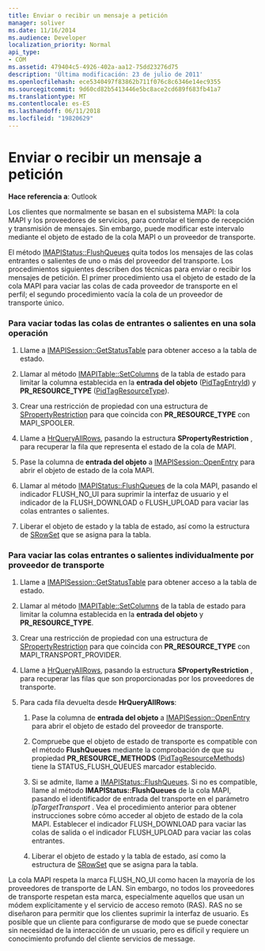 ```yaml
---
title: Enviar o recibir un mensaje a petición
manager: soliver
ms.date: 11/16/2014
ms.audience: Developer
localization_priority: Normal
api_type:
- COM
ms.assetid: 479404c5-4926-402a-aa12-75dd23276d75
description: 'Última modificación: 23 de julio de 2011'
ms.openlocfilehash: ece5340497f83862b711f076c8c6346e14ec9355
ms.sourcegitcommit: 9d60cd82b5413446e5bc8ace2cd689f683fb41a7
ms.translationtype: MT
ms.contentlocale: es-ES
ms.lasthandoff: 06/11/2018
ms.locfileid: "19820629"
---
```

# <a name="sending-or-receiving-a-message-on-demand"></a>Enviar o recibir un mensaje a petición
  
**Hace referencia a**: Outlook 
  
Los clientes que normalmente se basan en el subsistema MAPI: la cola MAPI y los proveedores de servicios, para controlar el tiempo de recepción y transmisión de mensajes. Sin embargo, puede modificar este intervalo mediante el objeto de estado de la cola MAPI o un proveedor de transporte.
  
El método [IMAPIStatus::FlushQueues](imapistatus-flushqueues.md) quita todos los mensajes de las colas entrantes o salientes de uno o más del proveedor del transporte. Los procedimientos siguientes describen dos técnicas para enviar o recibir los mensajes de petición. El primer procedimiento usa el objeto de estado de la cola MAPI para vaciar las colas de cada proveedor de transporte en el perfil; el segundo procedimiento vacía la cola de un proveedor de transporte único. 
  
### <a name="to-flush-all-incoming-or-outgoing-queues-in-a-single-operation"></a>Para vaciar todas las colas de entrantes o salientes en una sola operación
  
1. Llame a [IMAPISession::GetStatusTable](imapisession-getstatustable.md) para obtener acceso a la tabla de estado. 
    
2. Llamar al método [IMAPITable::SetColumns](imapitable-setcolumns.md) de la tabla de estado para limitar la columna establecida en la **entrada del objeto** ([PidTagEntryId](pidtagentryid-canonical-property.md)) y **PR_RESOURCE_TYPE** ([PidTagResourceType](pidtagresourcetype-canonical-property.md)).
    
3. Crear una restricción de propiedad con una estructura de [SPropertyRestriction](spropertyrestriction.md) para que coincida con **PR_RESOURCE_TYPE** con MAPI_SPOOLER. 
    
4. Llame a [HrQueryAllRows](hrqueryallrows.md), pasando la estructura **SPropertyRestriction** , para recuperar la fila que representa el estado de la cola de MAPI. 
    
5. Pase la columna de **entrada del objeto** a [IMAPISession::OpenEntry](imapisession-openentry.md) para abrir el objeto de estado de la cola MAPI. 
    
6. Llamar al método [IMAPIStatus::FlushQueues](imapistatus-flushqueues.md) de la cola MAPI, pasando el indicador FLUSH_NO_UI para suprimir la interfaz de usuario y el indicador de la FLUSH_DOWNLOAD o FLUSH_UPLOAD para vaciar las colas entrantes o salientes. 
    
7. Liberar el objeto de estado y la tabla de estado, así como la estructura de [SRowSet](srowset.md) que se asigna para la tabla. 
    
### <a name="to-flush-incoming-or-outgoing-queues-individually-by-transport-provider"></a>Para vaciar las colas entrantes o salientes individualmente por proveedor de transporte
  
1. Llame a [IMAPISession::GetStatusTable](imapisession-getstatustable.md) para obtener acceso a la tabla de estado. 
    
2. Llamar al método [IMAPITable::SetColumns](imapitable-setcolumns.md) de la tabla de estado para limitar la columna establecida en la **entrada del objeto** y **PR_RESOURCE_TYPE**.
    
3. Crear una restricción de propiedad con una estructura de [SPropertyRestriction](spropertyrestriction.md) para que coincida con **PR_RESOURCE_TYPE** con MAPI_TRANSPORT_PROVIDER. 
    
4. Llame a [HrQueryAllRows](hrqueryallrows.md), pasando la estructura **SPropertyRestriction** , para recuperar las filas que son proporcionadas por los proveedores de transporte. 
    
5. Para cada fila devuelta desde **HrQueryAllRows**:
    
    1. Pase la columna de **entrada del objeto** a [IMAPISession::OpenEntry](imapisession-openentry.md) para abrir el objeto de estado del proveedor de transporte. 
        
    2. Compruebe que el objeto de estado de transporte es compatible con el método **FlushQueues** mediante la comprobación de que su propiedad **PR_RESOURCE_METHODS** ([PidTagResourceMethods](pidtagresourcemethods-canonical-property.md)) tiene la STATUS_FLUSH_QUEUES marcador establecido. 
        
    3. Si se admite, llame a [IMAPIStatus::FlushQueues](imapistatus-flushqueues.md). Si no es compatible, llame al método **IMAPIStatus::FlushQueues** de la cola MAPI, pasando el identificador de entrada del transporte en el parámetro _lpTargetTransport_ . Vea el procedimiento anterior para obtener instrucciones sobre cómo acceder al objeto de estado de la cola MAPI. Establecer el indicador FLUSH_DOWNLOAD para vaciar las colas de salida o el indicador FLUSH_UPLOAD para vaciar las colas entrantes. 
        
    4. Liberar el objeto de estado y la tabla de estado, así como la estructura de [SRowSet](srowset.md) que se asigna para la tabla. 
    
La cola MAPI respeta la marca FLUSH_NO_UI como hacen la mayoría de los proveedores de transporte de LAN. Sin embargo, no todos los proveedores de transporte respetan esta marca, especialmente aquellos que usan un módem explícitamente y el servicio de acceso remoto (RAS). RAS no se diseñaron para permitir que los clientes suprimir la interfaz de usuario. Es posible que un cliente para configurarse de modo que se puede conectar sin necesidad de la interacción de un usuario, pero es difícil y requiere un conocimiento profundo del cliente servicios de message.
  

